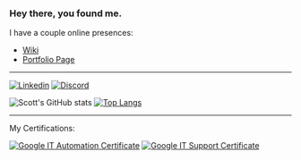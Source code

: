 ### Hey there, you found me.

I have a couple online presences:
* [Wiki](https://github.com/ShoGinn/shoginn.github.io/wiki)
* [Portfolio Page](https://ginn.space)

---

[![Linkedin](https://img.shields.io/badge/-LinkedIn-1568BF?style=flat-square&logo=Linkedin&logoColor=white)](https://www.linkedin.com/in/scottdginn)
[![Discord](https://img.shields.io/badge/Discord-7289DA?style=flag-square&logo=discord&logoColor=white)](https://discordapp.com/users/385709374422777856)

![Scott's GitHub stats](https://github-readme-stats.vercel.app/api?username=shoginn&count_private=true)
[![Top Langs](https://github-readme-stats.vercel.app/api/top-langs/?username=shoginn&layout=compact)](https://github.com/anuraghazra/github-readme-stats)


---

My Certifications:
<!--START_SECTION:badges-->
[![Google IT Automation Certificate](https://images.credly.com/size/110x110/images/efbdc0d6-b46e-4e3c-8cf8-2314d8a5b971/GCC_badge_python_1000x1000.png)](http://www.credly.com/badges/07a1e15b-f6b2-46ad-bd51-9849d870b62c "Google IT Automation Certificate")
[![Google IT Support Certificate](https://images.credly.com/size/110x110/images/ae2f5bae-b110-4ea1-8e26-77cf5f76c81e/GCC_badge_IT_Support_1000x1000.png)](http://www.credly.com/badges/61d03ea5-f26e-4c61-90a7-5cf57e91a919 "Google IT Support Certificate")
<!--END_SECTION:badges-->
